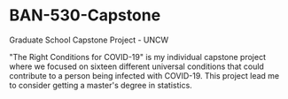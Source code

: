 # BAN-530-Capstone
Graduate School Capstone Project - UNCW

"The Right Conditions for COVID-19" is my individual capstone project where we focused on sixteen different universal conditions that could contribute to a person being infected with COVID-19. This project lead me to consider getting a master's degree in statistics. 


